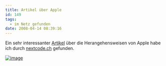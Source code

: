 ```yaml
---
title: Artikel über Apple
id: 149
tags:
  - im Netz gefunden
date: 2008-04-14 08:39:16
---
```


Ein sehr interessanter [Artikel](http://www.wired.com/techbiz/it/magazine/16-04/bz_apple?currentPage=1) &#252;ber die Herangehensweisen von Apple habe ich durch [nextcode.ch](http://nextcode.ch/archives/456) gefunden.

[![image](https://az275061.vo.msecnd.net/blogmedia/2008/04/image8.png)](http://www.wired.com/techbiz/it/magazine/16-04/bz_apple?currentPage=1)